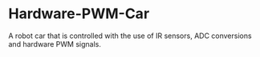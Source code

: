 # Hardware-PWM-Car
A robot car that is controlled with the use of IR sensors, ADC conversions and hardware PWM signals.

